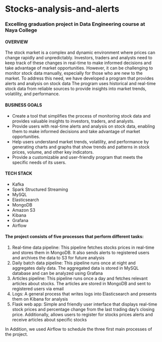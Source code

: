 # Stocks-analysis-and-alerts
### Excelling graduation project in Data Engineering course at Naya College
#### OVERVIEW
The stock market is a complex and dynamic environment where prices can change rapidly and unpredictably. 
Investors, traders and analysts need to keep track of these changes in real-time to make informed decisions and take advantage of market opportunities.
However, it can be challenging to monitor stock data manually, especially for those who are new to the market.
To address this need, we have developed a program that provides alerts and analysis on stock data 
The program uses historical and real-time stock data from reliable sources to provide insights into market trends, volatility, and performance.

#### BUSINESS GOALS
* Create a tool that simplifies the process of monitoring stock data and provides valuable insights to investors, traders, and analysts.
* Provide users with real-time alerts and analysis on stock data, enabling them to make informed decisions and take advantage of market opportunities.
* Help users understand market trends, volatility, and performance by generating charts and graphs that show trends and patterns in stock prices, volume, and other key indicators.
* Provide a customizable and user-friendly program that meets the specific needs of its users.

#### TECH STACK 
* Kafka
* Spark Structured Streaming 
* MySQL
* Elasticsearch
* MongoDB
* Amazon S3
* Kibana
* Grafana
* Airflow

#### The project consists of five processes that perform different tasks:
1. Real-time data pipeline: This pipeline fetches stocks prices in real-time and stores them in MongoDB. It also sends alerts to registered users and archives the data to S3 for future analysis
2. Daily batch data pipeline: This pipeline runs once at night and aggregates daily data. The aggregated data is stored in MySQL database and can be analyzed using Grafana
3. Articles pipeline: This pipeline runs once a day and fetches relevant articles about stocks. The articles are stored in MongoDB and sent to registered users via email
4. Logs: A general process that writes logs into Elasticsearch and presents them on Kibana for analysis
5. Flask web app: Simple and friendly user interface that displays real-time stock prices and percentage change from the last trading day’s closing price. Additionally, allows users to register for stocks prices alerts and receive articles about specific stocks

In Addition, we used Airflow to schedule the three first main processes of the project.